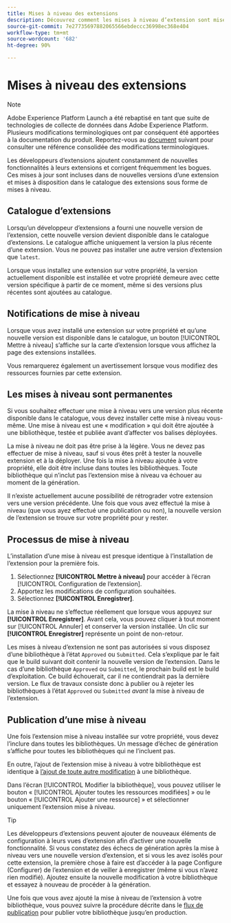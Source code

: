 ```yaml
---
title: Mises à niveau des extensions
description: Découvrez comment les mises à niveau d’extension sont mises en package et représentées dans le catalogue d’extensions.
source-git-commit: 7e27735697882065566ebdeccc36998ec368e404
workflow-type: tm+mt
source-wordcount: '682'
ht-degree: 90%

---
```


# Mises à niveau des extensions

>[!NOTE]
>
>Adobe Experience Platform Launch a été rebaptisé en tant que suite de technologies de collecte de données dans Adobe Experience Platform. Plusieurs modifications terminologiques ont par conséquent été apportées à la documentation du produit. Reportez-vous au [document](../../../term-updates.md) suivant pour consulter une référence consolidée des modifications terminologiques.

Les développeurs d’extensions ajoutent constamment de nouvelles fonctionnalités à leurs extensions et corrigent fréquemment les bogues. Ces mises à jour sont incluses dans de nouvelles versions d’une extension et mises à disposition dans le catalogue des extensions sous forme de mises à niveau.

## Catalogue d’extensions

Lorsqu’un développeur d’extensions a fourni une nouvelle version de l’extension, cette nouvelle version devient disponible dans le catalogue d’extensions. Le catalogue affiche uniquement la version la plus récente d’une extension. Vous ne pouvez pas installer une autre version d’extension que `latest`.

Lorsque vous installez une extension sur votre propriété, la version actuellement disponible est installée et votre propriété demeure avec cette version spécifique à partir de ce moment, même si des versions plus récentes sont ajoutées au catalogue.

## Notifications de mise à niveau

Lorsque vous avez installé une extension sur votre propriété et qu’une nouvelle version est disponible dans le catalogue, un bouton [!UICONTROL Mettre à niveau] s’affiche sur la carte d’extension lorsque vous affichez la page des extensions installées.

Vous remarquerez également un avertissement lorsque vous modifiez des ressources fournies par cette extension.

## Les mises à niveau sont permanentes

Si vous souhaitez effectuer une mise à niveau vers une version plus récente disponible dans le catalogue, vous devez installer cette mise à niveau vous-même. Une mise à niveau est une « modification » qui doit être ajoutée à une bibliothèque, testée et publiée avant d’affecter vos balises déployées.

La mise à niveau ne doit pas être prise à la légère. Vous ne devez pas effectuer de mise à niveau, sauf si vous êtes prêt à tester la nouvelle extension et à la déployer. Une fois la mise à niveau ajoutée à votre propriété, elle doit être incluse dans toutes les bibliothèques. Toute bibliothèque qui n’inclut pas l’extension mise à niveau va échouer au moment de la génération.

Il n’existe actuellement aucune possibilité de rétrograder votre extension vers une version précédente. Une fois que vous avez effectué la mise à niveau (que vous ayez effectué une publication ou non), la nouvelle version de l’extension se trouve sur votre propriété pour y rester.

## Processus de mise à niveau

L’installation d’une mise à niveau est presque identique à l’installation de l’extension pour la première fois.

1. Sélectionnez **[!UICONTROL Mettre à niveau]** pour accéder à l’écran [!UICONTROL Configuration de l’extension].
1. Apportez les modifications de configuration souhaitées.
1. Sélectionnez **[!UICONTROL Enregistrer]**.

La mise à niveau ne s’effectue réellement que lorsque vous appuyez sur **[!UICONTROL Enregistrer]**. Avant cela, vous pouvez cliquer à tout moment sur [!UICONTROL Annuler] et conserver la version installée. Un clic sur **[!UICONTROL Enregistrer]** représente un point de non-retour.

Les mises à niveau d’extension ne sont pas autorisées si vous disposez d’une bibliothèque à l’état `Approved` ou `Submitted`. Cela s’explique par le fait que le build suivant doit contenir la nouvelle version de l’extension. Dans le cas d’une bibliothèque `Approved` ou `Submitted`, le prochain build est le build d’exploitation. Ce build échouerait, car il ne contiendrait pas la dernière version. Le flux de travaux consiste donc à publier ou à rejeter les bibliothèques à l’état `Approved` ou `Submitted` _avant_ la mise à niveau de l’extension.

## Publication d’une mise à niveau

Une fois l’extension mise à niveau installée sur votre propriété, vous devez l’inclure dans toutes les bibliothèques. Un message d’échec de génération s’affiche pour toutes les bibliothèques qui ne l’incluent pas.

En outre, l’ajout de l’extension mise à niveau à votre bibliothèque est identique à [l’ajout de toute autre modification](../../publishing/libraries.md) à une bibliothèque.

Dans l’écran [!UICONTROL Modifier la bibliothèque], vous pouvez utiliser le bouton « [!UICONTROL Ajouter toutes les ressources modifiées] » ou le bouton « [!UICONTROL Ajouter une ressource] » et sélectionner uniquement l’extension mise à niveau.

>[!TIP]
>
>Les développeurs d’extensions peuvent ajouter de nouveaux éléments de configuration à leurs vues d’extension afin d’activer une nouvelle fonctionnalité. Si vous constatez des échecs de génération après la mise à niveau vers une nouvelle version d’extension, et si vous les avez isolés pour cette extension, la première chose à faire est d’accéder à la page Configure (Configurer) de l’extension et de veiller à enregistrer (même si vous n’avez rien modifié). Ajoutez ensuite la nouvelle modification à votre bibliothèque et essayez à nouveau de procéder à la génération.

Une fois que vous avez ajouté la mise à niveau de l’extension à votre bibliothèque, vous pouvez suivre la procédure décrite dans le [flux de publication](../../publishing/publishing-flow.md) pour publier votre bibliothèque jusqu’en production.
